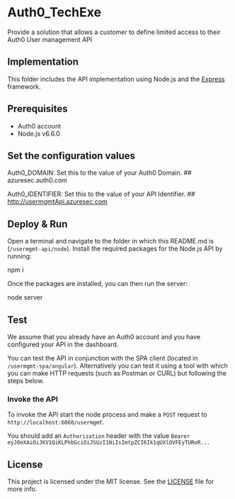 # Auth0_TechExe

Provide a solution that allows a customer to define limited access to their Auth0 User management API


## Implementation

This folder includes the API implementation using Node.js and the [Express](http://expressjs.com/) framework.

## Prerequisites

- Auth0 account
- Node.js v6.6.0

## Set the configuration values

Auth0_DOMAIN: Set this to the value of your Auth0 Domain.   ## azuresec.auth0.com 

Auth0_IDENTIFIER: Set this to the value of your API Identifier.  ## http://usermgmtApi.azuresec.com

## Deploy & Run

Open a terminal and navigate to the folder in which this README.md is (`/usermgmt-api/node`). Install the required packages for the Node.js API by running:

npm i

Once the packages are installed, you can then run the server:

node server


## Test

We assume that you already have an Auth0 account and you have configured your API in the dashboard.

You can test the API in conjunction with the SPA client (located in `/usermgmt-spa/angular`). Alternatively you can test it using a tool with which you can make HTTP requests (such as Postman or CURL) but following the steps below.


### Invoke the API

To invoke the API start the node process and make a `POST` request to `http://localhost:6060/usermgmt`.

You should add an `Authorization` header with the value `Bearer eyJ0eXAiOiJKV1QiKLPhbGciOiJSUzI1NiIsImtpZCI6Ik1qUXlOVFEyTURoR...`




## License

This project is licensed under the MIT license. See the [LICENSE](LICENSE.txt) file for more info.

